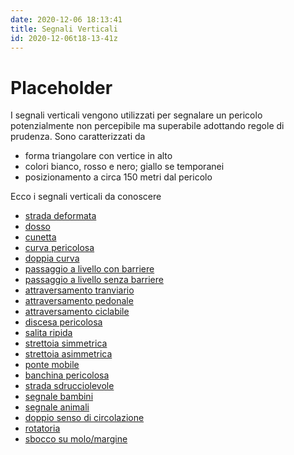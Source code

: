 ```yaml
---
date: 2020-12-06 18:13:41
title: Segnali Verticali
id: 2020-12-06t18-13-41z
---
```


# Placeholder

I segnali verticali vengono utilizzati per segnalare un pericolo potenzialmente
non percepibile ma superabile adottando regole di prudenza. Sono caratterizzati
da

- forma triangolare con vertice in alto
- colori bianco, rosso e nero; giallo se temporanei
- posizionamento a circa 150 metri dal pericolo

Ecco i segnali verticali da conoscere

- [strada deformata](./2020-12-08t09-15-40z.md)
- [dosso](./2020-12-08t09-21-09z.md)
- [cunetta](./2020-12-09t21-44-43z.md)
- [curva pericolosa](./2020-12-09t21-53-51z.md)
- [doppia curva](./2020-12-10t21-34-53z.md)
- [passaggio a livello con barriere](./2020-12-10t21-49-41z.md)
- [passaggio a livello senza barriere](./2020-12-10t22-21-39z.md)
- [attraversamento tranviario](./2020-12-12t16-46-18z.md)
- [attraversamento pedonale](./2020-12-12t17-18-04z.md)
- [attraversamento ciclabile](./2020-12-12t17-45-34z.md)
- [discesa pericolosa](./2020-12-12t17-56-29z.md)
- [salita ripida](./2020-12-12t18-11-18z.md)
- [strettoia simmetrica](./2020-12-13t20-52-20z.md)
- [strettoia asimmetrica](./2020-12-13t21-11-41z.md)
- [ponte mobile](./2020-12-13t21-16-41z.md)
- [banchina pericolosa](./2020-12-13t21-20-33z.md)
- [strada sdrucciolevole](./2020-12-13t21-28-54z.md)
- [segnale bambini](./2020-12-13t21-46-38z.md)
- [segnale animali](./2020-12-13t21-54-07z.md)
- [doppio senso di circolazione](./2020-12-19t15-12-48z.md)
- [rotatoria](./2020-12-19t15-57-37z.md)
- [sbocco su molo/margine](./2020-12-19t16-06-17z.md)
